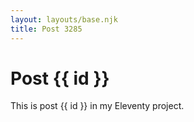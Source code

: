 ```yaml
---
layout: layouts/base.njk
title: Post 3285
---
```


# Post {{ id }}

This is post {{ id }} in my Eleventy project.
